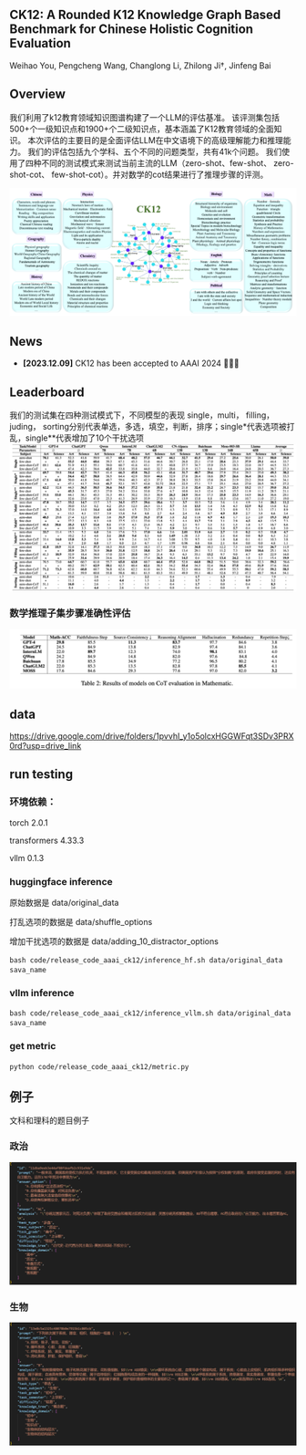 
## CK12: A Rounded K12 Knowledge Graph Based Benchmark for Chinese Holistic Cognition Evaluation
Weihao You, Pengcheng Wang, Changlong Li, Zhilong Ji†, Jinfeng Bai

## Overview

我们利用了k12教育领域知识图谱构建了一个LLM的评估基准。
该评测集包括500+个一级知识点和1900+个二级知识点，基本涵盖了K12教育领域的全面知识。
本次评估的主要目的是全面评估LLM在中文语境下的高级理解能力和推理能力。
我们的评估包括九个学科、五个不同的问题类型，共有41k个问题。
我们使用了四种不同的测试模式来测试当前主流的LLM（zero-shot、few-shot、 zero-shot-cot、 few-shot-cot）。并对数学的cot结果进行了推理步骤的评测。

![example.jpg](https://github.com/tal-tech/chinese-k12-evaluation/blob/main/images/overview.png)


## News
* **[2023.12.09]** CK12 has been accepted to AAAI 2024 🎉🎉🎉

## Leaderboard
我们的测试集在四种测试模式下，不同模型的表现
single，multi， filling， juding， sorting分别代表单选，多选，填空，判断，排序；single*代表选项被打乱，single**代表增加了10个干扰选项
![example.jpg](https://github.com/tal-tech/chinese-k12-evaluation/blob/main/images/result.png)

### 数学推理子集步骤准确性评估
![example.jpg](https://github.com/tal-tech/chinese-k12-evaluation/blob/main/images/math_results.png)


## data
https://drive.google.com/drive/folders/1pvvhI_y1o5olcxHGGWFqt3SDv3PRX0rd?usp=drive_link

## run testing

### 环境依赖：

torch 2.0.1

transformers 4.33.3

vllm 0.1.3



### huggingface inference

原始数据是 data/original_data 

打乱选项的数据是 data/shuffle_options

增加干扰选项的数据是 data/adding_10_distractor_options

`bash code/release_code_aaai_ck12/inference_hf.sh data/original_data sava_name`

### vllm inference

`bash code/release_code_aaai_ck12/inference_vllm.sh data/original_data sava_name`

### get metric

`python code/release_code_aaai_ck12/metric.py`



## 例子

文科和理科的题目例子
### 政治
![example.jpg](https://github.com/tal-tech/chinese-k12-evaluation/blob/main/images/exp5.png)

### 生物
![example.jpg](https://github.com/tal-tech/chinese-k12-evaluation/blob/main/images/exp4.png)
